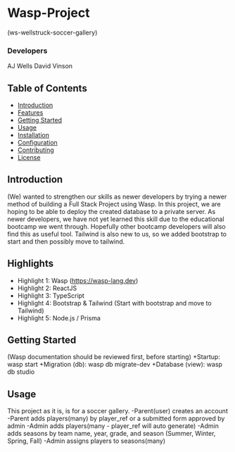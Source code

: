 # Wasp-Project
(ws-wellstruck-soccer-gallery)

### Developers
AJ Wells
David Vinson

## Table of Contents
- [Introduction](#introduction)
- [Features](#features)
- [Getting Started](#getting-started)
- [Usage](#usage)
- [Installation](#installation)
- [Configuration](#configuration)
- [Contributing](#contributing)
- [License](#license)

## Introduction
(We) wanted to strengthen our skills as newer developers by trying a newer method of building a Full Stack Project using Wasp. In this project, we are hoping to be able to deploy the created database to a private server. As newer developers, we have not yet learned this skill due to the educational bootcamp we went through. Hopefully other bootcamp developers will also find this as useful tool. Tailwind is also new to us, so we added bootstrap to start and then possibly move to tailwind.

## Highlights

- Highlight 1: Wasp (https://wasp-lang.dev)
- Highlight 2: ReactJS
- Highlight 3: TypeScript
- Highlight 4: Bootstrap & Tailwind (Start with bootstrap and move to Tailwind)
- Highlight 5: Node.js / Prisma

## Getting Started
(Wasp documentation should be reviewed first, before starting)
+Startup: wasp start
+Migration (db): wasp db migrate-dev
+Database (view): wasp db studio

## Usage
This project as it is, is for a soccer gallery.
-Parent(user) creates an account
-Parent adds players(many) by player_ref or a submitted form approved by admin
-Admin adds players(many - player_ref will auto generate)
-Admin adds seasons by team name, year, grade, and season (Summer, Winter, Spring, Fall)
-Admin assigns players to seasons(many)